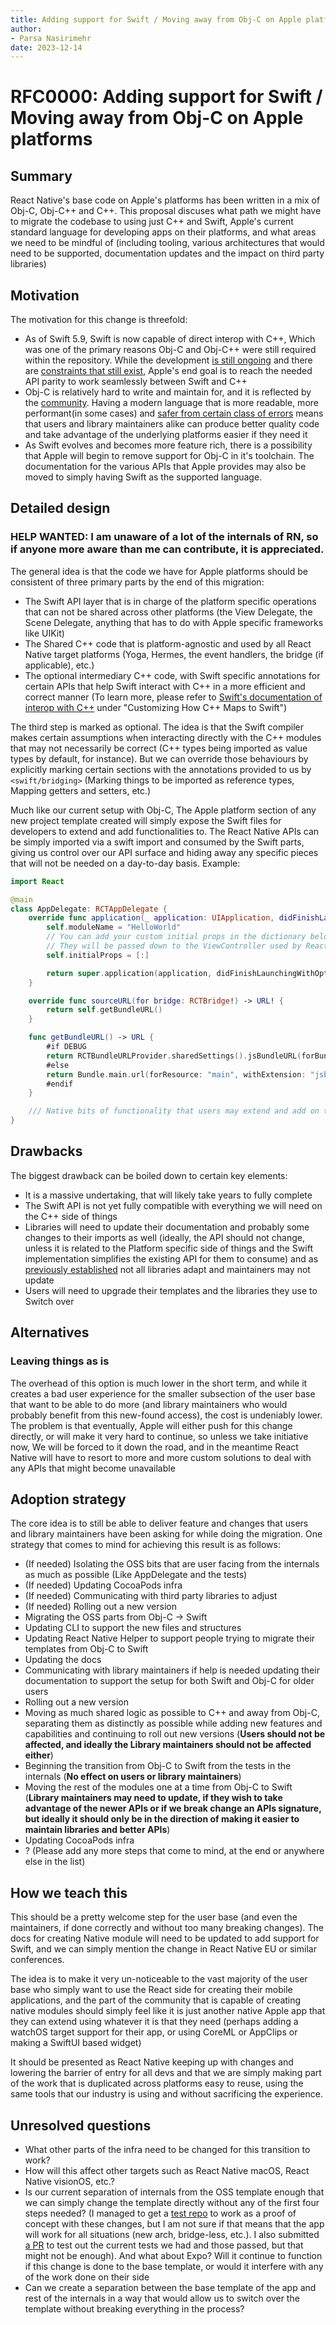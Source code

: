 ```yaml
---
title: Adding support for Swift / Moving away from Obj-C on Apple platforms
author:
- Parsa Nasirimehr
date: 2023-12-14
---
```


# RFC0000: Adding support for Swift / Moving away from Obj-C on Apple platforms

## Summary

React Native's base code on Apple's platforms has been written in a mix of Obj-C, Obj-C++ and C++. This proposal discuses what path we might have to migrate the codebase to using just C++ and Swift, Apple's current standard language for developing apps on their platforms, and what areas we need to be mindful of (including tooling, various architectures that would need to be supported, documentation updates and the impact on third party libraries)

## Motivation

The motivation for this change is threefold:
- As of Swift 5.9, Swift is now capable of direct interop with C++, Which was one of the primary reasons Obj-C and Obj-C++ were still required within the repository. While the development [is still ongoing](https://www.swift.org/documentation/cxx-interop/status/) and there are [constraints that still exist](https://github.com/apple/swift/issues/66159), Apple's end goal is to reach the needed API parity to work seamlessly between Swift and C++
- Obj-C is relatively hard to write and maintain for, and it is reflected by the [community](https://github.com/react-native-community/discussions-and-proposals/issues/104). Having a modern language that is more readable, more performant(in some cases) and [safer from certain class of errors](https://developer.apple.com/swift/#safety) means that users and library maintainers alike can produce better quality code and take advantage of the underlying platforms easier if they need it
- As Swift evolves and becomes more feature rich, there is a possibility that Apple will begin to remove support for Obj-C in it's toolchain. The documentation for the various APIs that Apple provides may also be moved to simply having Swift as the supported language.


## Detailed design

### HELP WANTED: I am unaware of a lot of the internals of RN, so if anyone more aware than me can contribute, it is appreciated.

The general idea is that the code we have for Apple platforms should be consistent of three primary parts by the end of this migration:
- The Swift API layer that is in charge of the platform specific operations that can not be shared across other platforms (the View Delegate, the Scene Delegate, anything that has to do with Apple specific frameworks like UIKit)
- The Shared C++ code that is platform-agnostic and used by all React Native target platforms (Yoga, Hermes, the event handlers, the bridge (if applicable), etc.)
- The optional intermediary C++ code, with Swift specific annotations for certain APIs that help Swift interact with C++ in a more efficient and correct manner (To learn more, please refer to [Swift's documentation of interop with C++](https://www.swift.org/documentation/cxx-interop/#exposing-swift-apis-to-c) under "Customizing How C++ Maps to Swift")

The third step is marked as optional. The idea is that the Swift compiler makes certain assumptions when interacting directly with the C++ modules that may not necessarily be correct (C++ types being imported as value types by default, for instance). But we can override those behaviours by explicitly marking certain sections with the annotations provided to us by `<swift/bridging>` (Marking things to be imported as reference types, Mapping getters and setters, etc.)

Much like our current setup with Obj-C, The Apple platform section of any new project template created will simply expose the Swift files for developers to extend and add functionalities to. The React Native APIs can be simply imported via a swift import and consumed by the Swift parts, giving us control over our API surface and hiding away any specific pieces that will not be needed on a day-to-day basis. Example:

```swift
import React

@main
class AppDelegate: RCTAppDelegate {
    override func application(_ application: UIApplication, didFinishLaunchingWithOptions launchOptions: [UIApplication.LaunchOptionsKey: Any]?) -> Bool {
        self.moduleName = "HelloWorld"
        // You can add your custom initial props in the dictionary below.
        // They will be passed down to the ViewController used by React Native.
        self.initialProps = [:]

        return super.application(application, didFinishLaunchingWithOptions: launchOptions)
    }

    override func sourceURL(for bridge: RCTBridge!) -> URL! {
        return self.getBundleURL()
    }

    func getBundleURL() -> URL {
        #if DEBUG
        return RCTBundleURLProvider.sharedSettings().jsBundleURL(forBundleRoot: "index")
        #else
        return Bundle.main.url(forResource: "main", withExtension: "jsbundle")!
        #endif
    }

    /// Native bits of functionality that users may extend and add on their own
}
```

## Drawbacks

The biggest drawback can be boiled down to certain key elements:
- It is a massive undertaking, that will likely take years to fully complete
- The Swift API is not yet fully compatible with everything we will need on the C++ side of things
- Libraries will need to update their documentation and probably some changes to their imports as well (ideally, the API should not change, unless it is related to the Platform specific side of things and the Swift implementation simplifies the existing API for them to consume) and as [previously established](https://github.com/react-native-community/discussions-and-proposals/issues/671) not all libraries adapt and maintainers may not update
- Users will need to upgrade their templates and the libraries they use to Switch over

## Alternatives

### Leaving things as is
The overhead of this option is much lower in the short term, and while it creates a bad user experience for the smaller subsection of the user base that want to be able to do more (and library maintainers who would probably benefit from this new-found access), the cost is undeniably lower. The problem is that eventually, Apple will either push for this change directly, or will make it very hard to continue, so unless we take initiative now, We will be forced to it down the road, and in the meantime React Native will have to resort to more and more custom solutions to deal with any APIs that might become unavailable

## Adoption strategy

The core idea is to still be able to deliver feature and changes that users and library maintainers have been asking for while doing the migration. One strategy that comes to mind for achieving this result is as follows:
- (If needed) Isolating the OSS bits that are user facing from the internals as much as possible (Like AppDelegate and the tests)
- (If needed) Updating CocoaPods infra
- (If needed) Communicating with third party libraries to adjust
- (If needed) Rolling out a new version
- Migrating the OSS parts from Obj-C -> Swift
- Updating CLI to support the new files and structures
- Updating React Native Helper to support people trying to migrate their templates from Obj-C to Swift
- Updating the docs
- Communicating with library maintainers if help is needed updating their documentation to support the setup for both Swift and Obj-C for older users
- Rolling out a new version
- Moving as much shared logic as possible to C++ and away from Obj-C, separating them as distinctly as possible while adding new features and capabilities and continuing to roll out new versions (**Users should not be affected, and ideally the Library maintainers should not be affected either**)
- Beginning the transition from Obj-C to Swift from the tests in the internals (**No effect on users or library maintainers**)
- Moving the rest of the modules one at a time from Obj-C to Swift (**Library maintainers may need to update, if they wish to take advantage of the newer APIs or if we break change an APIs signature, but ideally it should only be in the direction of making it easier to maintain libraries and better APIs**)
- Updating CocoaPods infra
- ? (Please add any more steps that come to mind, at the end or anywhere else in the list)

## How we teach this

This should be a pretty welcome step for the user base (and even the maintainers, if done correctly and without too many breaking changes). The docs for creating Native module will need to be updated to add support for Swift, and we can simply mention the change in React Native EU or similar conferences.

The idea is to make it very un-noticeable to the vast majority of the user base who simply want to use the React side for creating their mobile applications, and the part of the community that is capable of creating native modules should simply feel like it is just another native Apple app that they can extend using whatever it is that they need (perhaps adding a watchOS target support for their app, or using CoreML or AppClips or making a SwiftUI based widget)

It should be presented as React Native keeping up with changes and lowering the barrier of entry for all devs and that we are simply making part of the work that is duplicated across platforms easy to reuse, using the same tools that our industry is using and without sacrificing the experience.

## Unresolved questions

- What other parts of the infra need to be changed for this transition to work?
- How will this affect other targets such as React Native macOS, React Native visionOS, etc.?
- Is our current separation of internals from the OSS template enough that we can simply change the template directly without any of the first four steps needed? (I managed to get a [test repo](https://github.com/TheRogue76/React-Native-Template-With-Swift) to work as a proof of concept with these changes, but I am not sure if that means that the app will work for all situations (new arch, bridge-less, etc.). I also submitted [a PR](https://github.com/facebook/react-native/pull/41896) to test out the current tests we had and those passed, but that might not be enough). And what about Expo? Will it continue to function if this change is done to the base template, or would it interfere with any of the work done on their side
- Can we create a separation between the base template of the app and rest of the internals in a way that would allow us to switch over the template without breaking everything in the process?

